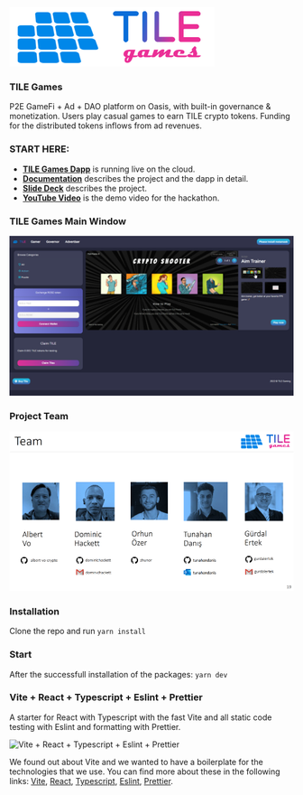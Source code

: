 ![TILE Games Logo](./doc/img/logo.png) 

### TILE Games
P2E GameFi  + Ad + DAO platform on Oasis, with built-in governance & monetization. Users play casual games to earn TILE crypto tokens. Funding for the distributed tokens inflows from ad revenues.

### START HERE:

- [**TILE Games Dapp**](https://tile-gaming.vercel.app/) is running live on the cloud.
- [**Documentation**](./doc/Documentation.md) describes the project and the dapp in detail.
- [**Slide Deck**](./doc/pdf/TILE_Games_v04g.pdf) describes the project. 
- [**YouTube Video**](https://_____) is the demo video for the hackathon.

### TILE Games Main Window
![Main Window](./doc/img/TILE_Games_Main_Window.png)

### Project Team

![Project Team](./doc/img/Slide19.png)

### Installation

Clone the repo and run `yarn install`

### Start

After the successfull installation of the packages: `yarn dev`


### Vite + React + Typescript + Eslint + Prettier

A starter for React with Typescript with the fast Vite and all static code testing with Eslint and formatting with Prettier.

![Vite + React + Typescript + Eslint + Prettier](/resources/screenshot.png)

We found out about Vite and we wanted to have a boilerplate for the technologies that we use. You can find more about these in the following links: [Vite](https://github.com/vitejs/vite), [React](https://reactjs.org/), [Typescript](https://www.typescriptlang.org/), [Eslint](https://eslint.org/), [Prettier](https://prettier.io/).
